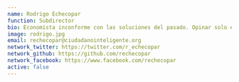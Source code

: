 ```yaml
---
name: Rodrigo Echecopar
function: Subdirector
bio: Economista inconforme con las soluciones del pasado. Opinar solo es fácil, en lo colectivo está el futuro. Como en el fútbol.
image: rodrigo.jpg
email: rechecopar@ciudadanointeligente.org
network_twitter: https://twitter.com/r_echecopar
network_github: https://github.com/rechecopar
network_facebook: https://www.facebook.com/rechecopar
active: false
---
```

